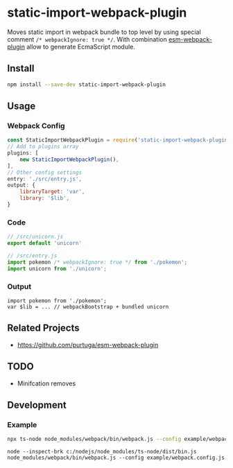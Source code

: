 # static-import-webpack-plugin
Moves static import in webpack bundle to top level by using special comment `/* webpackIgnore: true */`.
With combination [esm-webpack-plugin](https://github.com/purtuga/esm-webpack-plugin) allow to generate EcmaScript module.

## Install
```sh
npm install --save-dev static-import-webpack-plugin
```

## Usage

### Webpack Config
```js
const StaticImportWebpackPlugin = require('static-import-webpack-plugin');
// Add to plugins array
plugins: [
    new StaticImportWebpackPlugin(),
],
// Other config settings
entry: './src/entry.js',
output: {
    libraryTarget: 'var',
    library: '$lib',
}
```

### Code
```js
// /src/unicorn.js
export default 'unicorn'
```
```js
// /src/entry.js
import pokemon /* webpackIgnore: true */ from './pokemon';
import unicorn from './unicorn';
```

### Output
```
import pokemon from './pokemon';
var $lib = ... // webpackBootstrap + bundled unicorn
```

## Related Projects
- https://github.com/purtuga/esm-webpack-plugin

## TODO
* Minifcation removes

## Development

### Example
```sh
npx ts-node node_modules/webpack/bin/webpack.js --config example/webpack.config.js
```
```
node --inspect-brk c:/nodejs/node_modules/ts-node/dist/bin.js node_modules/webpack/bin/webpack.js --config example/webpack.config.js
```
